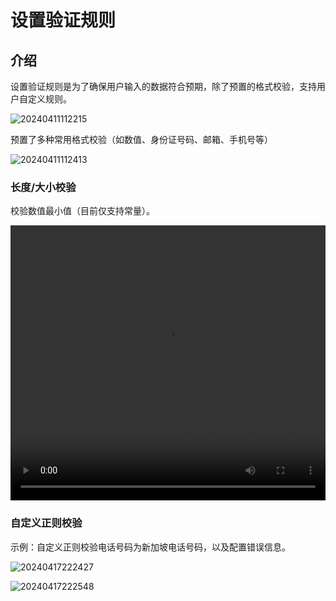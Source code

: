 # 设置验证规则

## 介绍

设置验证规则是为了确保用户输入的数据符合预期，除了预置的格式校验，支持用户自定义规则。


![20240411112215](https://static-docs.nocobase.com/20240411112215.png)

预置了多种常用格式校验（如数值、身份证号码、邮箱、手机号等）

![20240411112413](https://static-docs.nocobase.com/20240411112413.png)

### 长度/大小校验

校验数值最小值（目前仅支持常量）。

<video width="100%" height="440" controls>
      <source src="https://nocobase-docs.oss-cn-beijing.aliyuncs.com/20240417111233.mp4" type="video/mp4">
</video>

### 自定义正则校验

示例：自定义正则校验电话号码为新加坡电话号码，以及配置错误信息。

![20240417222427](https://static-docs.nocobase.com/20240417222427.png)

![20240417222548](https://static-docs.nocobase.com/20240417222548.png)
